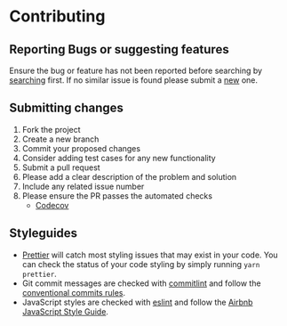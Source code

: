 # Contributing

## Reporting Bugs or suggesting features

Ensure the bug or feature has not been reported before searching by [searching](https://github.com/fernandopasik/generator-startmeup/issues) first. If no similar issue is found please submit a [new](https://github.com/fernandopasik/generator-startmeup/issues/new/choose) one.

## Submitting changes

1. Fork the project
2. Create a new branch
3. Commit your proposed changes
4. Consider adding test cases for any new functionality
5. Submit a pull request
6. Please add a clear description of the problem and solution
7. Include any related issue number
8. Please ensure the PR passes the automated checks
   - [Codecov](https://codecov.io/gh/fernandopasik/generator-startmeup)

## Styleguides

- [Prettier](https://prettier.io) will catch most styling issues that may exist in your code. You can check the status of your code styling by simply running `yarn prettier`.
- Git commit messages are checked with [commitlint](https://github.com/marionebl/commitlint) and follow the [conventional commits rules](https://github.com/marionebl/commitlint/tree/master/@commitlint/config-conventional#rules).
- JavaScript styles are checked with [eslint](https://eslint.org/) and follow the [Airbnb JavaScript Style Guide](https://github.com/airbnb/javascript).
